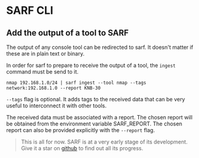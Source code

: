 # SARF CLI

## Add the output of a tool to SARF

The output of any console tool can be redirected to sarf. It doesn't matter if
these are in plain text or binary.

In order for sarf to prepare to receive the output of a tool, the `ingest`
command must be send to it.

`nmap 192.168.1.0/24 | sarf ingest --tool nmap --tags network:192.168.1.0 --report KNB-30`

`--tags` flag is optional. It adds tags to the received data that can be
    very useful to interconnect it with other tools.

The received data must be associated with a report.
The chosen report will be obtained from the environment variable SARF_REPORT.
The chosen report can also be provided explicitly with the `--report` flag.

> This is all for now. SARF is at a very early stage of its development.
  Give it a star on [github](https://github.com/elchicodepython/SARF-Security-Assesment-and-Reporting-Framework) to find out all its progress.
